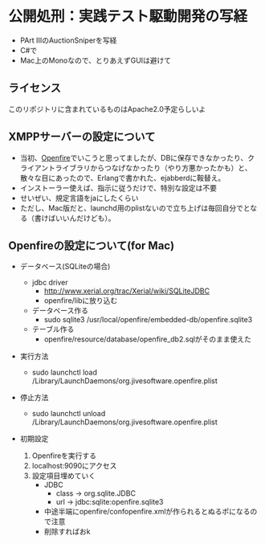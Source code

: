 公開処刑：実践テスト駆動開発の写経
================================

* PArt IIIのAuctionSniperを写経
* C#で
* Mac上のMonoなので、とりあえずGUIは避けて

ライセンス
-----------
このリポジトリに含まれているものはApache2.0予定らしいよ

XMPPサーバーの設定について
------------------------

* 当初、[Openfire](oprnfire.md)でいこうと思ってましたが、DBに保存できなかったり、クライアントライブラリからつなげなかったり（やり方悪かったかも）と、
散々な目にあったので、Erlangで書かれた、ejabberdに鞍替え。
* インストーラー使えば、指示に従うだけで、特別な設定は不要
* せいぜい、規定言語をjaにしたくらい
* ただし、Mac版だと、launchd用のplistないので立ち上げは毎回自分でとなる（書けばいいんだけども）。

Openfireの設定について(for Mac)
----------------------

* データベース(SQLiteの場合)
    * jdbc driver
        * http://www.xerial.org/trac/Xerial/wiki/SQLiteJDBC
        * openfire/libに放り込む
    * データベース作る
        * sudo sqlite3 /usr/local/openfire/embedded-db/openfire.sqlite3
    * テーブル作る
        * openfire/resource/database/openfire_db2.sqlがそのまま使えた

* 実行方法
    * sudo launchctl load /Library/LaunchDaemons/org.jivesoftware.openfire.plist
* 停止方法
    * sudo launchctl unload /Library/LaunchDaemons/org.jivesoftware.openfire.plist

* 初期設定
    1. Openfireを実行する
    2. localhost:9090にアクセス
    3. 設定項目埋めていく
        * JDBC
            * class -> org.sqlite.JDBC
            * url -> jdbc:sqlite:openfire.sqlite3
        * 中途半端にopenfire/confopenfire.xmlが作られるとぬるポになるので注意
        * 削除すればおk